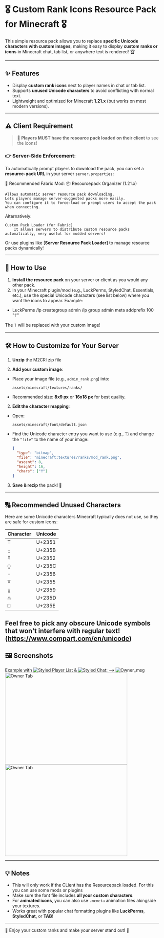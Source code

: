 # 🎖️ Custom Rank Icons Resource Pack for Minecraft 🎖️

This simple resource pack allows you to replace **specific Unicode characters with custom images**, making it easy to display **custom ranks or icons** in Minecraft chat, tab list, or anywhere text is rendered! 🏆

---

## ✨ Features
- Display **custom rank icons** next to player names in chat or tab list.
- Supports **unused Unicode characters** to avoid conflicting with normal text.
- Lightweight and optimized for Minecraft **1.21.x** (but works on most modern versions).

---

## ⚠️ Client Requirement
> 📝 **Players MUST have the resource pack loaded on their client** to see the icons!

### 👉 Server-Side Enforcement:
To automatically prompt players to download the pack, you can set a **resource-pack URL** in your server `server.properties`:

🔌 Recommended Fabric Mod:
📦 Resourcepack Organizer (1.21.x)

    Allows automatic server resource pack downloading.
    Lets players manage server-suggested packs more easily.
    You can configure it to force-load or prompt users to accept the pack when connecting.

Alternatively:

    Custom Pack Loader (for Fabric)
        It allows servers to distribute custom resource packs automatically, very useful for modded servers!

Or use plugins like **[Server Resource Pack Loader]** to manage resource packs dynamically!


---

## 🚀 How to Use

1. **Install the resource pack** on your server or client as you would any other pack.
2. In your Minecraft plugin/mod (e.g., LuckPerms, StyledChat, Essentials, etc.), use the special Unicode characters (see list below) where you want the icons to appear. Example:
  -  LuckPerms
    /lp creategroup admin
    /lp group admin meta addprefix 100 "⍡"

The ⍡ will be replaced with your custom image!

---

## 🛠️ How to Customize for Your Server

1. **Unzip** the M2CRI zip file

2. **Add your custom image**:
- Place your image file (e.g., `admin_rank.png`) into:
  ```
  assets/minecraft/textures/ranks/
  ```
- Recommended size: **8x9 px** or **16x18 px** for best quality.

2. **Edit the character mapping**:
- Open:
  ```
  assets/minecraft/font/default.json
  ```
- Find the Unicode character entry you want to use (e.g., ⍡) and change the `"file"` to the name of your image:
  ```json
  {
    "type": "bitmap",
    "file": "minecraft:textures/ranks/mod_rank.png",
    "ascent": 8,
    "height": 16,
    "chars": ["⍡"]
  }
  ```

3. **Save & rezip** the pack! 🎉

---

## 🔠 Recommended Unused Characters

Here are some Unicode characters Minecraft typically does not use, so they are safe for custom icons:

| Character | Unicode |
|-----------|---------|
| ⍡         | U+2351  |
| ⍛         | U+235B  |
| ⍢         | U+2352  |
| ⍜         | U+235C  |
| ⍖         | U+2356  |
| ⍕         | U+2355  |
| ⍙         | U+2359  |
| ⍝         | U+235D  |
| ⍞         | U+235E  |


Feel free to pick any **obscure Unicode symbols** that won't interfere with regular text!
(https://www.compart.com/en/unicode)
---

## 🖼️ Screenshots
Example with ![Styled Player List](https://www.curseforge.com/minecraft/mc-mods/styled-player-list) & ![Styled Chat](https://www.curseforge.com/minecraft/mc-mods/styled-chat): -->
![Owner_msg](https://github.com/user-attachments/assets/a5f7f936-0384-4a0b-9f05-7a841d92c9dc)
<img src="https://github.com/user-attachments/assets/66d85741-b1b2-4f2e-969a-6e0b47923291" alt="Owner Tab" width="400" height="300">
<img src="https://github.com/user-attachments/assets/037d1a9d-d70f-468a-a905-175d33fad054" alt="Owner Tab" width="400" height="300">


---

## 💡 Notes
- This will only work if the CLient has the Resourcepack loaded. For this you can use some mods or plugins
- Make sure the font file includes **all your custom characters**.
- For **animated icons**, you can also use `.mcmeta` animation files alongside your textures.
- Works great with popular chat formatting plugins like **LuckPerms**, **StyledChat**, or **TAB**!

---

🎉 Enjoy your custom ranks and make your server stand out! 🚀

